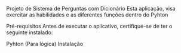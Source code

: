 Projeto de Sistema de Perguntas com Dicionário
Esta aplicação, visa exercitar as habilidades e as diferentes funções dentro do Pyhton


Pré-requisitos
Antes de executar o aplicativo, certifique-se de ter o seguinte instalado:

Pyhton (Para lógica)
Instalação

